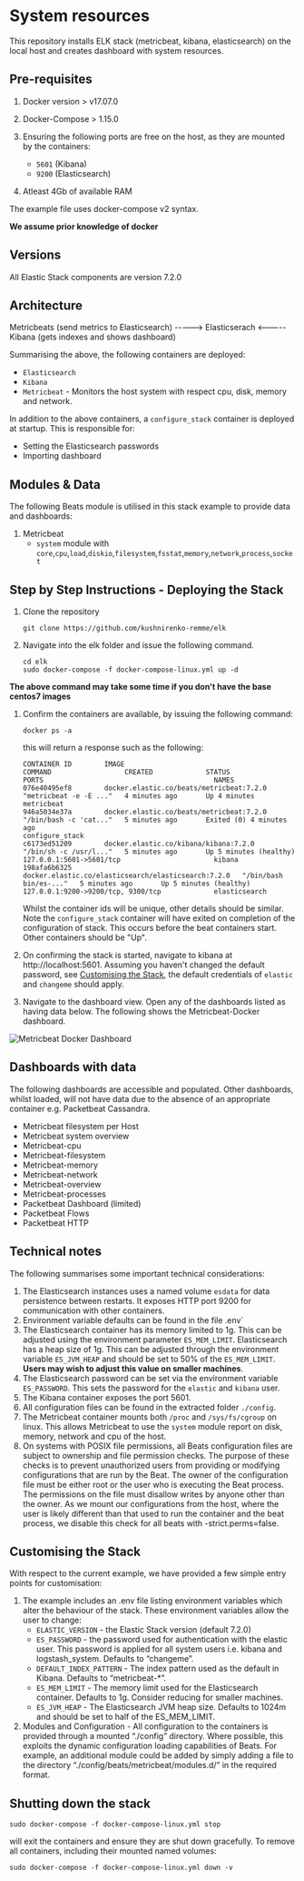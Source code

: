 # System resources

This repository installs ELK stack (metricbeat, kibana, elasticsearch) on the local host and creates dashboard with system resources.
 
## Pre-requisites

1. Docker version > v17.07.0
1. Docker-Compose > 1.15.0
1. Ensuring the following ports are free on the host, as they are mounted by the containers:

    - `5601` (Kibana)
    - `9200` (Elasticsearch)
    
1. Atleast 4Gb of available RAM

The example file uses docker-compose v2 syntax.

**We assume prior knowledge of docker**

## Versions

All Elastic Stack components are version 7.2.0

## Architecture 

Metricbeats (send metrics to Elasticsearch) ----->  Elasticserach <----- Kibana (gets indexes and shows dashboard) 

Summarising the above, the following containers are deployed:

* `Elasticsearch`
* `Kibana`
* `Metricbeat` - Monitors the host system with respect cpu, disk, memory and network. 

In addition to the above containers, a `configure_stack` container is deployed at startup.  This is responsible for:

* Setting the Elasticsearch passwords
* Importing dashboard

## Modules & Data

The following Beats module is utilised in this stack example to provide data and dashboards:

1. Metricbeat
    - `system` module with `core`,`cpu`,`load`,`diskio`,`filesystem`,`fsstat`,`memory`,`network`,`process`,`socket`
    
## Step by Step Instructions - Deploying the Stack

1. Clone the repository


    ```shell
    git clone https://github.com/kushnirenko-remme/elk
    ```

1. Navigate into the elk folder and issue the following command. 

    ```shell
    cd elk
    sudo docker-compose -f docker-compose-linux.yml up -d
    ```

**The above command may take some time if you don't have the base centos7 images**

1. Confirm the containers are available, by issuing the following command:
    
    ```shell
    docker ps -a
    ```

    this will return a response such as the following:

    ```shell
    CONTAINER ID        IMAGE                                                 COMMAND                  CREATED             STATUS                     PORTS                                          NAMES
    076e40495ef8        docker.elastic.co/beats/metricbeat:7.2.0              "metricbeat -e -E ..."   4 minutes ago       Up 4 minutes                                                              metricbeat
    946a5034e37a        docker.elastic.co/beats/metricbeat:7.2.0              "/bin/bash -c 'cat..."   5 minutes ago       Exited (0) 4 minutes ago                                                  configure_stack
    c6173ed51209        docker.elastic.co/kibana/kibana:7.2.0                 "/bin/sh -c /usr/l..."   5 minutes ago       Up 5 minutes (healthy)     127.0.0.1:5601->5601/tcp                       kibana
    198afa6b6325        docker.elastic.co/elasticsearch/elasticsearch:7.2.0   "/bin/bash bin/es-..."   5 minutes ago       Up 5 minutes (healthy)     127.0.0.1:9200->9200/tcp, 9300/tcp             elasticsearch
    ```
    
    Whilst the container ids will be unique, other details should be similar. Note the `configure_stack` container will have exited on completion of the configuration of stack.  This occurs before the beat containers start.  Other containers should be "Up".

1. On confirming the stack is started, navigate to kibana at http://localhost:5601.  Assuming you haven't changed the default password, see [Customising the Stack](TODO), the default credentials of `elastic` and `changeme` should apply.

1. Navigate to the dashboard view. Open any of the dashboards listed as having data below. The following shows the Metricbeat-Docker dashboard.

![Metricbeat Docker Dashboard](https://user-images.githubusercontent.com/12695796/29227415-a3413aec-7ecd-11e7-8824-cfc48982b124.png)

## Dashboards with data

The following dashboards are accessible and populated. Other dashboards, whilst loaded, will not have data due to the absence of an appropriate container e.g. Packetbeat Cassandra.

* Metricbeat filesystem per Host
* Metricbeat system overview
* Metricbeat-cpu
* Metricbeat-filesystem
* Metricbeat-memory
* Metricbeat-network
* Metricbeat-overview
* Metricbeat-processes
* Packetbeat Dashboard (limited)
* Packetbeat Flows
* Packetbeat HTTP

## Technical notes

The following summarises some important technical considerations:

1. The Elasticsearch instances uses a named volume `esdata` for data persistence between restarts. It exposes HTTP port 9200 for communication with other containers. 
1. Environment variable defaults can be found in the file .env`
1. The Elasticsearch container has its memory limited to 1g. This can be adjusted using the environment parameter `ES_MEM_LIMIT`. Elasticsearch has a heap size of 1g. This can be adjusted through the environment variable `ES_JVM_HEAP` and should be set to 50% of the `ES_MEM_LIMIT`.  **Users may wish to adjust this value on smaller machines**.
1. The Elasticsearch password can be set via the environment variable `ES_PASSWORD`. This sets the password for the `elastic` and `kibana` user.
1. The Kibana container exposes the port 5601.
1. All configuration files can be found in the extracted folder `./config`.
1. The Metricbeat container mounts both `/proc` and `/sys/fs/cgroup` on linux.  This allows Metricbeat to use the `system` module report on disk, memory, network and cpu of the host. 
1. On systems with POSIX file permissions, all Beats configuration files are subject to ownership and file permission checks. The purpose of these checks is to prevent unauthorized users from providing or modifying configurations that are run by the Beat.  The owner of the configuration file must be either root or the user who is executing the Beat process. The permissions on the file must disallow writes by anyone other than the owner.  As we mount our configurations from the host, where the user is likely different than that used to run the container and the beat process, we disable this check for all beats with  -strict.perms=false.

## Customising the Stack

With respect to the current example, we have provided a few simple entry points for customisation:

1. The example includes an .env file listing environment variables which alter the behaviour of the stack.  These environment variables allow the user to change:
    * `ELASTIC_VERSION` - the Elastic Stack version (default 7.2.0) 
    * `ES_PASSWORD` - the password used for authentication with the elastic user. This password is applied for all system users i.e. kibana and logstash_system. Defaults to “changeme”.
    * `DEFAULT_INDEX_PATTERN` - The index pattern used as the default in Kibana. Defaults to “metricbeat-*”.
    * `ES_MEM_LIMIT` - The memory limit used for the Elasticsearch container. Defaults to 1g. Consider reducing for smaller machines.
    * `ES_JVM_HEAP` - The Elasticsearch JVM heap size. Defaults to 1024m and should be set to half of the ES_MEM_LIMIT.
1. Modules and Configuration - All configuration to the containers is provided through a mounted “./config” directory.  Where possible, this exploits the dynamic configuration loading capabilities of Beats. For example, an additional module could be added by simply adding a file to the directory “./config/beats/metricbeat/modules.d/” in the required format.

## Shutting down the stack

`sudo docker-compose -f docker-compose-linux.yml stop`

will exit the containers and ensure they are shut down gracefully. To remove all containers, including their mounted named volumes:

```shell
sudo docker-compose -f docker-compose-linux.yml down -v
```
